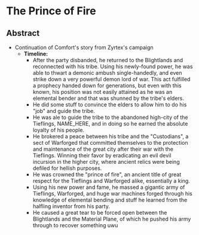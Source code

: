 # The Prince of Fire

## Abstract

- Continuation of Comfort's story from Zyrtex's campaign
  - **Timeline:**
    - After the party disbanded, he returned to the Blightlands and reconnected with his tribe. Using his newly-found power, he was able to thwart a demonic ambush single-handedly, and even strike down a very powerful demon lord of war. This act fulfilled a prophecy handed down for generations, but even with this known, his position was not easily attained as he was an elemental bender and that was shunned by the tribe's elders.
    - He did some stuff to convince the elders to allow him to do his "job" and guide the tribe.
    - He was ale to guide the tribe to the abandoned high-city of the Tieflings, NAME_HERE, and in doing so he earned the absolute loyalty of his people.
    - He brokered a peace between his tribe and the "Custodians", a sect of Warforged that committed themselves to the protection and maintenance of the great city after their war with the Tieflings. Winning their favor by eradicating an evil devil incursion in the higher city, where ancient relics were being defiled for hellish purposes.
    - He was crowned the "prince of fire", an ancient title of great respect for the Tieflings and Warforged alike, essentially a king.
    - Using his new power and fame, he massed a gigantic army of Tieflings, Warforged, and huge war machines forged through his knowledge of elemental bending and stuff he learned from the halfling inventor from his party.
    - He caused a great tear to be forced open between the Blightlands and the Material Plane, of which he pushed his army through to recover something uwu